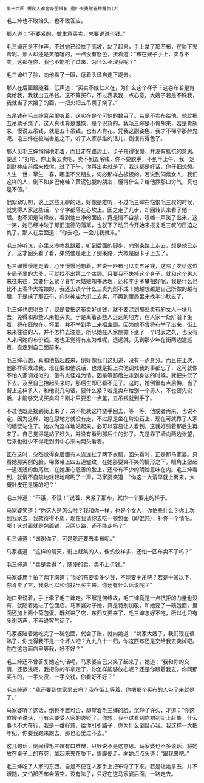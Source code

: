     第十六回 恨良人难舍身图报复 逞匹夫勇破釜种冤仇(2) 

   毛三婶也不敢抬头，也不敢答应。

   那人道：“不要紧的，做生意买卖，总要说说价钱。”

   毛三婶还是不作声，不过她已经扶了高坡，站了起来，手上拿了那匹布，在胁下夹着呢。那人却还是笑嘻嘻的，一点没有怒色，接着道：“布在嫂子手上，卖与不卖，这都在你，我也不能抢了过来，为什么不理我呢？”

   毛三婶红了脸，向他看了一眼，低着头迳自走下堤去。

   那人在后面跟随着，低声道：“买卖不成仁义在，为什么这个样子？这卷布若是肯卖给我，我就出五吊钱。这不算买布，不过表表我一点心意。大嫂子若是不睬我，我就当了大嫂子的面，一把火把五吊票子烧了。”

   五吊钱在毛三婶耳朵里听着，这实在是个可惊的数目了。若是不卖布给他，他就把五吊票子烧了，这人真也算是慷慨，是个识货的。我毛三婶是不肯胡来，若是肯胡来，慢说五吊钱，就是五十吊钱，也有人肯花。凭我这副姿色，我才不稀罕那醉鬼呢。毛三婶在极端害羞之下，听了人家恭维的话儿，倒很有得色了。

   那人见毛三婶悄悄地走着，而且走在路边上，步子开得很慢，并没有抵抗的意思。便道：“好吧，你上街去卖吧，卖不到五吊钱，你不要脱手，不到半上午，我一定到财神庙前后来找你。过了下午，你再出卖就是了，我这都是好话，你仔细想想。人生一世，草生一春，哪里不交朋友，何必那样古板板的。若说到伺候女人，我们这样的人，倒不如乡巴佬哇？黄泥包腿的朋友，懂得什么？给他挣那口穷气，真也是不值。”

   他絮絮叨叨，说上这些无聊的话，好像是难听，不过毛三婶在恼恨毛三叔的时候，就觉得人家这些话，个个字都落在心坎上。因之走了几步，却回转头来看了他一眼。也不知是何缘故，看到他白净的面皮，竟是情不自禁，噗嗤一声笑了出来。这一笑，她已经冲破了那旧道德的藩篱，也就下了动员令开始来报复毛三叔的压迫之仇了。那人在后面道：“你去吧，一会儿我就来。”

   毛三婶听说，心里又咚咚乱跳着，听到后面的脚步，向别条路上走去，想是他已走了，这才回头看了看，果然他是走上了别条路，大概是回卡子上去了。

   毛三婶慢慢地走着，心里慢慢地想着，若说一匹布可以卖五吊钱，这除了卖给这位卡局子里的大爷，可就找不出第二个主顾。只要我不失掉这个身子，就和这个男人来往来往，又要什么紧？春华大姑娘知书达理，还和李少爷攀相好呢，我是什么也比不上春华大姑娘的，我还去谈个什么三贞九烈不成！她越想越是自己所做的越有理，于是挟了那匹布，向财神庙大街上去卖，不再到厘局里来找李小秋去了。

   毛三婶也想明白了，既是要把这布卖好价钱，就不要混到那些卖布的女人一块儿去，免得和那些人来抢买卖。于是离着那些人远远的地方，在人家一处阶沿下坐着，将布匹放在。怀里，并不举到手上来招主顾。因为她不曾将布举了出来，街上来来往往的人，并不怎样去注意。所以她在人家屋檐下坐了一个时辰之久，也没有人来问她的布价钱。她也正觉得有点为难呢，远远就，见到那少年在街两边逡巡着，直走到自己面前来。

   毛三婶心想，真和他搭起腔来，倒好像我们这妇道，没有一点身分。而且在上次，他那样调戏过我，现在要和他说话，也就是把上次他调戏我的事都忘了，这可就像不怕人家调戏似的，倒有点怪难为情。因是等那后生走到身边的时候，就把头低了下去。及至自己抬起头来时，那后生却已看不见了。这时，她倒很有点后悔，当了街上这样多人，和他说几句话，要什么紧？若是卖布给别一个男人，不也要先说话，才能够交成买卖吗？刚才只要忍一点羞，五吊钱就到手了。

   不过他既是找到街上来了，决不能就这样空手回去，等一等，他或者再来，也说不定。因为这样，她在原地方就没有走，不过原是坐在阶沿石上，现在可就靠了人家的墙壁站住了。她以为这样地站起来，必可以容易让人看到，这就好引着那后生再来了。自己觉得是站了好久，并没有看到那后生的影子。先是靠了墙向两边张望，后来也就少不得走到街中心来向两头看着。

   正在这时，忽然觉得身后面有人连连扯了两下衣服，回头看时，正是那马家婆。只看她那尖削的脸，稀微带上四五道皱纹，在她那要笑不笑的情形之下，眼角上掀起一道浅浅的鱼尾纹，在她居心慈善的脸上，还带有不少的阴险意味在内。毛三婶看到，就情不自禁地轻轻地呵哟了一声。马家婆笑道：“你这一大清早就上街来，大概肚皮还是饿的吧？”

   毛三婶道：“不饿，不饿！”说着，夹紧了那布，就作一个要走的样子。

   马家婆笑道：“你这人是怎么啦？我和你一样，也是个女人，你怕些什么？你上次到我家去，我款待得不周，现在我请你去吃一顿包面（即馄饨），补你一个情吧。哪！这对面就是包面铺，只两步路，还不能走吗？”

   毛三婶道：“谢谢你了，可是我还要去卖布呢。”

   马家婆道：“这样的晴天，街上赶集的人，像蚂蚁样多，还怕一匹布卖不了吗？”

   毛三婶道：“卖是卖得了，随便的卖，卖不上价钱。”

   马家婆用手拍了两下胸道：“你的布要卖多少钱，不能要十吊吧？若是十吊以下，你肯卖了它，我总可以和你找出买主来。你还有什么话说呢？”

   她口里说着，手上牵了毛三婶走。不解是何缘故，毛三婶竟是一点抗拒的力量也没有，就随着她进了包面店。马家婆对于她，真是特别加敬，和她要了一碗包面，里面还加上两个荷包蛋。既然进了店，东西又要来了，毛三婶怎好不吃，所以也只有多谢两声，不再说客气话了。

   马家婆陪着她吃完了一碗包面，代会了账，就向她道：“姚家大嫂子，我们现在很熟了，你觉得我不是一个坏人吧？九九八十一归，你这匹布还是交给我去卖掉吧。你在这包面店里等我，好不好？”

   毛三婶还不曾答复她这句话呢，马家婆自己又笑了起来了，她道：“我和你的交情，还很浅呢，我把你的布拿走了，你怎样能够放心呢？还是你跟着我去，你同那买布的，一手交货，一手交钱，你看好不好？”

   毛三婶道：“我还要到你家里去吗？我在街上等着，你把那个买布的人带了来就是了。”

   马家婆听了这话，倒也不置可否，却望着毛三婶的脸，沉静了许久，才道：“你这位嫂子说话，可有点要受人家的褒贬了。你想，我不过看到你初到街上赶集，什么事也不大在行，我是一番好意，给你引引路子，你为什么倒疑心我。我这样一大把年纪，你要我跑来跑去，那也心里过不去。”

   这几句话，倒闹得毛三婶有口难辩，只好说不是这意思。马家婆也不多说话，将她放在桌子上的布卷，拿起来夹在胁下，提脚便走。向她点点头道：“跟我来吧。”

   毛三婶吃了人家的东西，自是不便在人家手上把布夺了下来。若是让她拿去，并不跟随，又怕那匹布会落空。没有法子，只好在这马家婆后面，一路走去。

